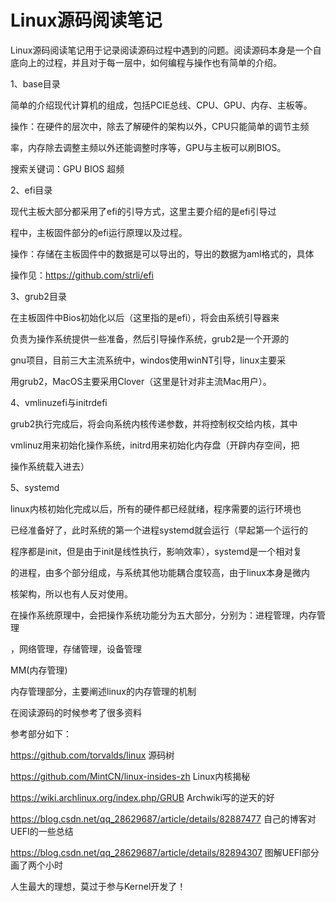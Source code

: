 #                                     Linux源码阅读笔记

​	Linux源码阅读笔记用于记录阅读源码过程中遇到的问题。阅读源码本身是一个自底向上的过程，并且对于每一层中，如何编程与操作也有简单的介绍。

1、base目录

简单的介绍现代计算机的组成，包括PCIE总线、CPU、GPU、内存、主板等。

操作：在硬件的层次中，除去了解硬件的架构以外，CPU只能简单的调节主频

率，内存除去调整主频以外还能调整时序等，GPU与主板可以刷BIOS。



搜索关键词：GPU BIOS 超频

2、efi目录

现代主板大部分都采用了efi的引导方式，这里主要介绍的是efi引导过

程中，主板固件部分的efi运行原理以及过程。



操作：存储在主板固件中的数据是可以导出的，导出的数据为aml格式的，具体

操作见：https://github.com/strli/efi

3、grub2目录

在主板固件中Bios初始化以后（这里指的是efi），将会由系统引导器来

负责为操作系统提供一些准备，然后引导操作系统，grub2是一个开源的

gnu项目，目前三大主流系统中，windos使用winNT引导，linux主要采

用grub2，MacOS主要采用Clover（这里是针对非主流Mac用户）。



4、vmlinuzefi与initrdefi

grub2执行完成后，将会向系统内核传递参数，并将控制权交给内核，其中

vmlinuz用来初始化操作系统，initrd用来初始化内存盘（开辟内存空间，把

操作系统载入进去）





5、systemd

linux内核初始化完成以后，所有的硬件都已经就绪，程序需要的运行环境也

已经准备好了，此时系统的第一个进程systemd就会运行（早起第一个运行的

程序都是init，但是由于init是线性执行，影响效率），systemd是一个相对复

的进程，由多个部分组成，与系统其他功能耦合度较高，由于linux本身是微内

核架构，所以也有人反对使用。



在操作系统原理中，会把操作系统功能分为五大部分，分别为：进程管理，内存管理

，网络管理，存储管理，设备管理

MM(内存管理)

内存管理部分，主要阐述linux的内存管理的机制









在阅读源码的时候参考了很多资料

参考部分如下：

https://github.com/torvalds/linux        	      					源码树

https://github.com/MintCN/linux-insides-zh 					Linux内核揭秘

https://wiki.archlinux.org/index.php/GRUB					Archwiki写的逆天的好

https://blog.csdn.net/qq_28629687/article/details/82887477 	自己的博客对UEFI的一些总结

https://blog.csdn.net/qq_28629687/article/details/82894307     图解UEFI部分画了两个小时



















































人生最大的理想，莫过于参与Kernel开发了！


